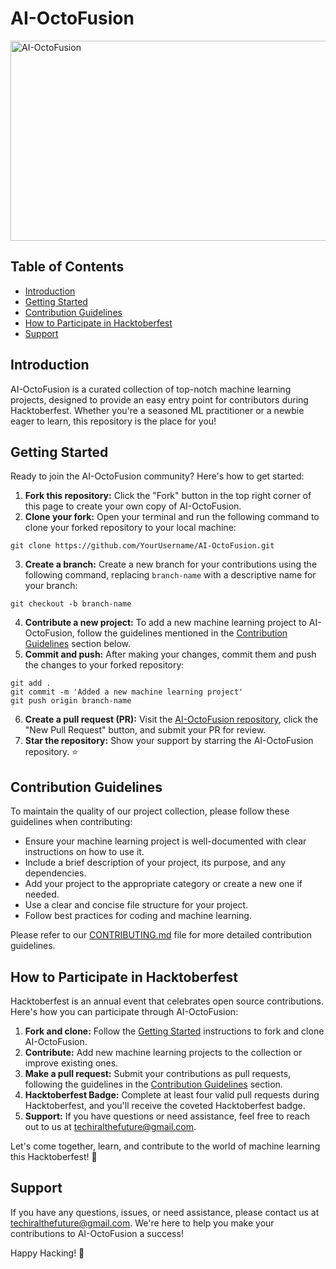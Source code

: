 # AI-OctoFusion
<img src="https://socialify.git.ci/Techiral/AI-OctoFusion/image?description=1&descriptionEditable=Welcome%20to%20AI-OctoFusion%2C%20a%20curated%20collection%20of%20the%20best%20machine%20learning%20projects%20for%20Hacktoberfest!%20%F0%9F%8E%89&font=KoHo&forks=1&issues=1&language=1&name=1&owner=1&pattern=Floating%20Cogs&pulls=1&stargazers=1&theme=Auto" alt="AI-OctoFusion" width="640" height="320" />

<h2>Table of Contents</h2>

<ul>
  <li><a href="#introduction">Introduction</a></li>
  <li><a href="#getting-started">Getting Started</a></li>
  <li><a href="#contribution-guidelines">Contribution Guidelines</a></li>
  <li><a href="#how-to-participate-in-hacktoberfest">How to Participate in Hacktoberfest</a></li>
  <li><a href="#support">Support</a></li>
</ul>

<h2>Introduction</h2>

<p>AI-OctoFusion is a curated collection of top-notch machine learning projects, designed to provide an easy entry point for contributors during Hacktoberfest. Whether you're a seasoned ML practitioner or a newbie eager to learn, this repository is the place for you!</p>

<h2>Getting Started</h2>

<p>Ready to join the AI-OctoFusion community? Here's how to get started:</p>

<ol>
  <li><strong>Fork this repository:</strong> Click the "Fork" button in the top right corner of this page to create your own copy of AI-OctoFusion.</li>
  <li><strong>Clone your fork:</strong> Open your terminal and run the following command to clone your forked repository to your local machine:</li>
</ol>

<pre><code>git clone https://github.com/YourUsername/AI-OctoFusion.git</code></pre>

<ol start="3">
  <li><strong>Create a branch:</strong> Create a new branch for your contributions using the following command, replacing <code>branch-name</code> with a descriptive name for your branch:</li>
</ol>

<pre><code>git checkout -b branch-name</code></pre>

<ol start="4">
  <li><strong>Contribute a new project:</strong> To add a new machine learning project to AI-OctoFusion, follow the guidelines mentioned in the <a href="#contribution-guidelines">Contribution Guidelines</a> section below.</li>
  <li><strong>Commit and push:</strong> After making your changes, commit them and push the changes to your forked repository:</li>
</ol>

<pre><code>git add .
git commit -m 'Added a new machine learning project'
git push origin branch-name</code></pre>

<ol start="6">
  <li><strong>Create a pull request (PR):</strong> Visit the <a href="https://github.com/Techiral/AI-OctoFusion">AI-OctoFusion repository</a>, click the "New Pull Request" button, and submit your PR for review.</li>
  <li><strong>Star the repository:</strong> Show your support by starring the AI-OctoFusion repository. ⭐</li>
</ol>

<h2>Contribution Guidelines</h2>

<p>To maintain the quality of our project collection, please follow these guidelines when contributing:</p>

<ul>
  <li>Ensure your machine learning project is well-documented with clear instructions on how to use it.</li>
  <li>Include a brief description of your project, its purpose, and any dependencies.</li>
  <li>Add your project to the appropriate category or create a new one if needed.</li>
  <li>Use a clear and concise file structure for your project.</li>
  <li>Follow best practices for coding and machine learning.</li>
</ul>

<p>Please refer to our <a href="CONTRIBUTING.md">CONTRIBUTING.md</a> file for more detailed contribution guidelines.</p>

<h2>How to Participate in Hacktoberfest</h2>

<p>Hacktoberfest is an annual event that celebrates open source contributions. Here's how you can participate through AI-OctoFusion:</p>

<ol>
  <li><strong>Fork and clone:</strong> Follow the <a href="#getting-started">Getting Started</a> instructions to fork and clone AI-OctoFusion.</li>
  <li><strong>Contribute:</strong> Add new machine learning projects to the collection or improve existing ones.</li>
  <li><strong>Make a pull request:</strong> Submit your contributions as pull requests, following the guidelines in the <a href="#contribution-guidelines">Contribution Guidelines</a> section.</li>
  <li><strong>Hacktoberfest Badge:</strong> Complete at least four valid pull requests during Hacktoberfest, and you'll receive the coveted Hacktoberfest badge.</li>
  <li><strong>Support:</strong> If you have questions or need assistance, feel free to reach out to us at <a href="mailto:techiralthefuture@gmail.com">techiralthefuture@gmail.com</a>.</li>
</ol>

<p>Let's come together, learn, and contribute to the world of machine learning this Hacktoberfest! 🎃</p>

<h2>Support</h2>

<p>If you have any questions, issues, or need assistance, please contact us at <a href="mailto:techiralthefuture@gmail.com">techiralthefuture@gmail.com</a>. We're here to help you make your contributions to AI-OctoFusion a success!</p>

<p>Happy Hacking! 🚀</p>
